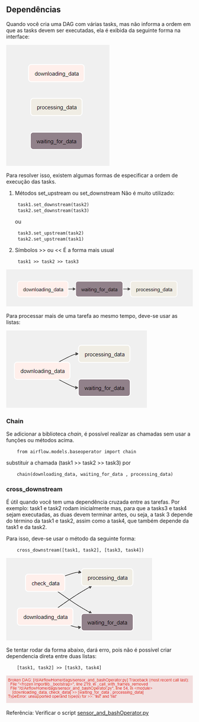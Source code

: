 ## Dependências

Quando você cria uma DAG com várias tasks, mas não informa a ordem em que as tasks devem ser executadas, ela é exibida da seguinte forma na interface:

<img src="img/Sem_dependencias.png">

Para resolver isso, existem algumas formas de especificar a ordem de execução das tasks.

1. Métodos set_upstream ou set_downstream
Não é muito utilizado:

        task1.set_downstream(task2)
        task2.set_downstream(task3)

    ou

        task3.set_upstream(task2)
        task2.set_upstream(task1)

2. Símbolos >> ou <<
É a forma mais usual

        task1 >> task2 >> task3

<img src="img/Com_dependencias.png" >

Para processar mais de uma tarefa ao mesmo tempo, deve-se usar as listas:

<img src="img/mult_tasks.png" >

### Chain

Se adicionar a biblioteca *chain*, é possível realizar as chamadas sem usar a funções ou métodos acima.

        from airflow.models.baseoperator import chain

substituir a chamada (task1 >> task2 >> task3) por

        chain(downloading_data, waiting_for_data , processing_data)

### cross_downstream

É útil quando você tem uma dependência cruzada entre as tarefas.
Por exemplo:
task1 e task2 rodam inicialmente mas, para que a tasks3 e task4 sejam executadas, as duas devem terminar antes, ou seja, a task 3 depende do término da task1 e task2, assim como a task4, que também depende da task1 e da task2.

Para isso, deve-se usar o método da seguinte forma:

        cross_downstream([task1, task2], [task3, task4])

<img src="img/cross_downstream.png" >

Se tentar rodar da forma abaixo, dará erro, pois não é possível criar dependencia direta entre duas listas:

        [task1, task2] >> [task3, task4]

<img src="img/erro_cross_downstream.png">

Referência: Verificar o script [sensor_and_bashOperator.py](./dags/sensor_and_bashOperator.py)